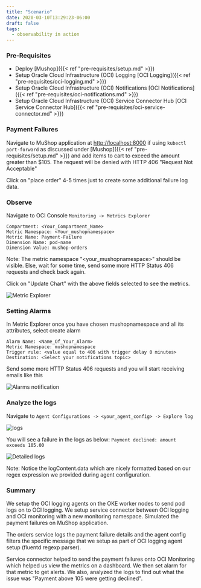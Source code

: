 ```yaml
---
title: "Scenario"
date: 2020-03-10T13:29:23-06:00
draft: false
tags:
  - observability in action
---
```


### Pre-Requisites

- Deploy [Mushop]({{< ref "pre-requisites/setup.md" >}})
- Setup Oracle Cloud Infrastructure (OCI) Logging [OCI Logging]({{< ref "pre-requisites/oci-logging.md" >}})
- Setup Oracle Cloud Infrastructure (OCI) Notifications [OCI Notifications]({{< ref "pre-requisites/oci-notifications.md" >}})
- Setup Oracle Cloud Infrastructure (OCI) Service Connector Hub [OCI Service Connector Hub]({{< ref "pre-requisites/oci-service-connector.md" >}})

### Payment Failures

Navigate to MuShop application at [http://localhost:8000](http://localhost:8000) if using ```kubectl port-forward``` as discussed under [Mushop]({{< ref "pre-requisites/setup.md" >}}) and add items to cart to exceed the amount greater than $105.
The request will be denied with HTTP 406 "Request Not Acceptable"

Click on "place order" 4-5 times just to create some additional failure log data.

### Observe

Navigate to OCI Console ``Monitoring -> Metrics Explorer``

    Compartment: <Your_Compartment_Name>
    Metric Namespace: <Your_mushopnamespace>
    Metric Name: Payment-Failure    
    Dimension Name: pod-name
    Dimension Value: mushop-orders

Note: The metric namespace "<your_mushopnamespace>" should be visible. Else, wait for some time, send some more HTTP Status 406 requests and check back again.

Click on "Update Chart" with the above fields selected to see the metrics.

![Metric Explorer](../../images/metric-explorer.png)

### Setting Alarms

In Metric Explorer once you have chosen mushopnamespace and all its attributes, select create alarm

    Alarm Name: <Name_Of_Your_Alarm>
    Metric Namespace: mushopnamespace
    Trigger rule: <value equal to 406 with trigger delay 0 minutes>
    Destination: <Select your notifications topic>

Send some more HTTP Status 406 requests and you will start receiving emails like this

![Alarms notification](../../images/alarm-mail.png)

### Analyze the logs

Navigate to ```Agent Configurations -> <your_agent_config> -> Explore log```

![logs](../../images/agent-logs.png)

You will see a failure in the logs as below:
```Payment declined: amount exceeds 105.00```

![Detailed logs](../../images/json-log-details.png)

Note: Notice the logContent.data which are nicely formatted based on our regex expression we provided during agent configuration.

### Summary

We setup the OCI logging agents on the OKE worker nodes to send pod logs on to OCI logging.
We setup service connector between OCI logging and OCI monitoring with a new monitoring namespace.
Simulated the payment failures on MuShop application. 

The orders service logs the payment failure details and the agent config filters the specific message that we setup as part of OCI logging agent setup (fluentd regexp parser).

Service connector helped to send the payment failures onto OCI Monitoring which helped us view the metrics on a dashboard. We then set alarm for that metric to get alerts. 
We also, analyzed the logs to find out what the issue was "Payment above 105 were getting declined".
